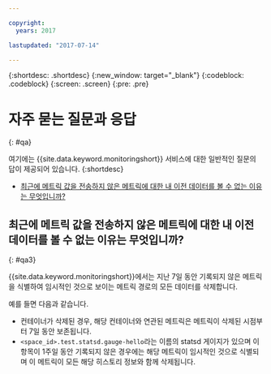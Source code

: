 ```yaml
---

copyright:
  years: 2017

lastupdated: "2017-07-14"

---
```



{:shortdesc: .shortdesc}
{:new_window: target="_blank"}
{:codeblock: .codeblock}
{:screen: .screen}
{:pre: .pre}


# 자주 묻는 질문과 응답
{: #qa}

여기에는 {{site.data.keyword.monitoringshort}} 서비스에 대한 일반적인 질문의 답이 제공되어 있습니다.
{:shortdesc}

* [최근에 메트릭 값을 전송하지 않은 메트릭에 대한 내 이전 데이터를 볼 수 없는 이유는 무엇입니까?](#qa3)


## 최근에 메트릭 값을 전송하지 않은 메트릭에 대한 내 이전 데이터를 볼 수 없는 이유는 무엇입니까?
{: #qa3}

{{site.data.keyword.monitoringshort}}에서는 지난 7일 동안 기록되지 않은 메트릭을 식별하여 임시적인 것으로 보이는 메트릭 경로의 모든 데이터를 삭제합니다.  

예를 들면 다음과 같습니다. 

* 컨테이너가 삭제된 경우, 해당 컨테이너와 연관된 메트릭은 메트릭이 삭제된 시점부터 7일 동안 보존됩니다. 
* `<space_id>.test.statsd.gauge-hello`라는 이름의 statsd 게이지가 있으며 이 항목이 1주일 동안 기록되지 않은 경우에는 해당 메트릭이 임시적인 것으로 식별되며 이 메트릭이 모든 해당 히스토리 정보와 함께 삭제됩니다.  


